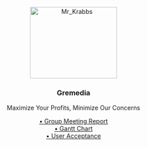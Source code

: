 <p align="center">
  <a href="https://getbootstrap.com/">
    <img src="https://mystickermania.com/cdn/stickers/spongebob/sb-happy-mr-krabs-512x512.png" alt="Mr_Krabbs" width="200" height="165">
  </a>
</p>
<h3 align="center">Gremedia</h3>
<p align="center">
  Maximize Your Profits, Minimize Our Concerns </p>


<!-- For all commments please follow the rules listed in the syntax below to avoid breaking it -->

<p align="center">
  <a href="https://github.com/orangeteddy11/test2025/blob/master/Week%205%20Group%20Meeting%20Report.docx"> • Group Meeting Report</a><br>
  <a href="https://github.com/orangeteddy11/test2025/blob/master/the%20dark%20one%20chart.xlsx%20-%20Dark.pdf"> • Gantt Chart</a><br>
  <a href="https://github.com/orangeteddy11/test2025/blob/master/_User%20Acceptance%20Tests.xlsx%20-%20Sheet1.pdf"> • User Acceptance</a>
</p>
